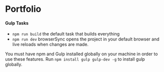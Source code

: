 # Portfolio

#### Gulp Tasks

- `npm run build` the default task that builds everything
- `npm run dev` browserSync opens the project in your default browser and live reloads when changes are made.

You must have npm and Gulp installed globally on your machine in order to use these features.
Run `npm install gulp gulp-dev -g` to install gulp globally.
